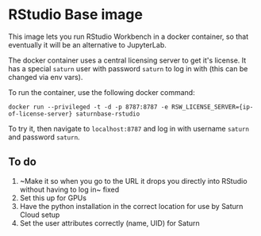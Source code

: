# RStudio Base image

This image lets you run RStudio Workbench in a docker container, so that eventually it will be an alternative to JupyterLab.

The docker container uses a central licensing server to get it's license. It has a special `saturn` user with password `saturn` to log in with (this can be changed via env vars).

To run the container, use the following docker command:

```
docker run --privileged -t -d -p 8787:8787 -e RSW_LICENSE_SERVER={ip-of-license-server} saturnbase-rstudio
```

To try it, then navigate to `localhost:8787` and log in with username `saturn` and password `saturn`.

## To do

1. ~Make it so when you go to the URL it drops you directly into RStudio without having to log in~ fixed
2. Set this up for GPUs
3. Have the python installation in the correct location for use by Saturn Cloud setup
4. Set the user attributes correctly (name, UID) for Saturn
